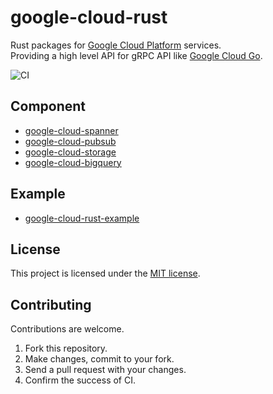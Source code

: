 # google-cloud-rust
Rust packages for [Google Cloud Platform](https://cloud.google.com/) services.  
Providing a high level API for gRPC API like [Google Cloud Go](https://github.com/googleapis/google-cloud-go).

![CI](https://github.com/yoshidan/google-cloud-rust/workflows/CI/badge.svg?branch=main)

## Component 

* [google-cloud-spanner](./spanner)
* [google-cloud-pubsub](./pubsub)
* [google-cloud-storage](./storage)
* [google-cloud-bigquery](./bigquery)

## Example
* [google-cloud-rust-example](https://github.com/yoshidan/google-cloud-rust-example)

## License
This project is licensed under the [MIT license](./LICENCE).

## Contributing
Contributions are welcome.
1. Fork this repository.
2. Make changes, commit to your fork.
3. Send a pull request with your changes.
4. Confirm the success of CI.
